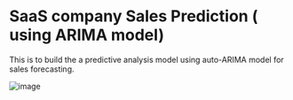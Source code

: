 # SaaS company Sales Prediction ( using ARIMA model)
This is to build the a predictive analysis model using auto-ARIMA model for sales forecasting.


![image](https://github.com/smartechie-repo/ARIMA-model-sales-prediction/assets/43399976/68a95251-cad8-4a06-8f14-4597abaead53)
